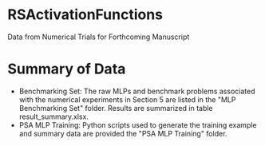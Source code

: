 # RSActivationFunctions
Data from Numerical Trials for Forthcoming Manuscript

# Summary of Data
- Benchmarking Set: The raw MLPs and benchmark problems associated with the numerical experiments in Section 5 are listed in the "MLP Benchmarking Set" folder. Results
are summarized in table result_summary.xlsx.
- PSA MLP Training: Python scripts used to generate the training example and summary data
are provided the "PSA MLP Training" folder.
